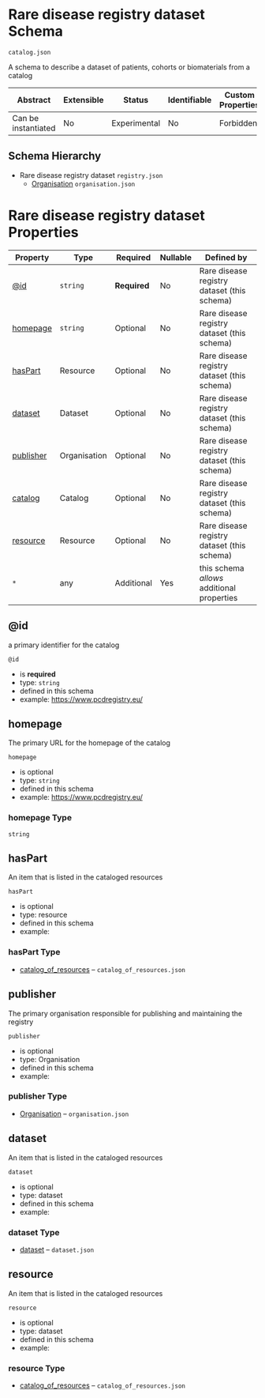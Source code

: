 # Rare disease registry dataset Schema

```
catalog.json
```

A schema to describe a dataset of patients, cohorts or biomaterials from a catalog

| Abstract            | Extensible | Status       | Identifiable | Custom Properties | Additional Properties | Defined In                     |
| ------------------- | ---------- | ------------ | ------------ | ----------------- | --------------------- | ------------------------------ |
| Can be instantiated | No         | Experimental | No           | Forbidden         | Permitted             | [catalog.json](catalog.json) |

## Schema Hierarchy

- Rare disease registry dataset `registry.json`
  - [Organisation](organisation.md) `organisation.json`

# Rare disease registry dataset Properties

| Property                        | Type                | Required     | Nullable | Defined by                                  |
| ------------------------------- | ------------------- | ------------ | -------- | ------------------------------------------- |
| [@id](#id)                      | `string`            | **Required** | No       | Rare disease registry dataset (this schema) |
| [homepage](#homepage)           | `string`            | Optional     | No       | Rare disease registry dataset (this schema) |
| [hasPart](#hasPart)             | Resource            | Optional     | No       | Rare disease registry dataset (this schema) |
| [dataset](#dataset)             | Dataset             | Optional     | No       | Rare disease registry dataset (this schema) |
| [publisher](#publisher)         | Organisation        | Optional     | No       | Rare disease registry dataset (this schema) |
| [catalog](#catalog)             | Catalog             | Optional     | No       | Rare disease registry dataset (this schema) |
| [resource](#resource)           | Resource            | Optional     | No       | Rare disease registry dataset (this schema) |
| `*`                             | any                 | Additional   | Yes      | this schema _allows_ additional properties  |

## @id

a primary identifier for the catalog

`@id`

- is **required**
- type: `string`
- defined in this schema
- example: https://www.pcdregistry.eu/


## homepage

The primary URL for the homepage of the catalog

`homepage`

- is optional
- type: `string`
- defined in this schema
- example: https://www.pcdregistry.eu/

### homepage Type

`string`

## hasPart

An item that is listed in the cataloged resources

`hasPart`

- is optional
- type: resource
- defined in this schema
- example:

### hasPart Type

- [catalog_of_resources](catalog_of_resources.md) – `catalog_of_resources.json`



## publisher

The primary organisation responsible for publishing and maintaining the registry

`publisher`

- is optional
- type: Organisation
- defined in this schema
- example:

### publisher Type

- [Organisation](organisation.md) – `organisation.json`


## dataset

An item that is listed in the cataloged resources

`dataset`

- is optional
- type: dataset
- defined in this schema
- example:

### dataset Type

- [dataset](dataset.md) – `dataset.json`




## resource

An item that is listed in the cataloged resources

`resource`

- is optional
- type: dataset
- defined in this schema
- example:

### resource Type

- [catalog_of_resources](catalog_of_resources.md) – `catalog_of_resources.json`
